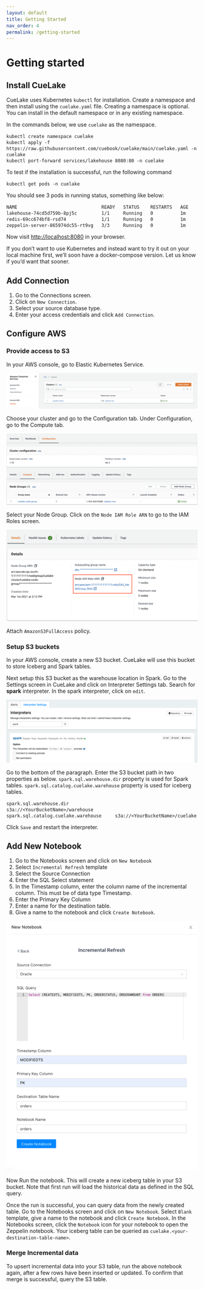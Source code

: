 ```yaml
---
layout: default
title: Getting Started
nav_order: 4
permalink: /getting-started
---
```


# Getting started
## Install CueLake
CueLake uses Kubernetes `kubectl` for installation. Create a namespace and then install using the `cuelake.yaml` file. Creating a namespace is optional. You can install in the default namespace or in any existing namespace.

In the commands below, we use `cuelake` as the namespace.

```
kubectl create namespace cuelake
kubectl apply -f https://raw.githubusercontent.com/cuebook/cuelake/main/cuelake.yaml -n cuelake
kubectl port-forward services/lakehouse 8080:80 -n cuelake
```

To test if the installation is successful, run the following command
```
kubectl get pods -n cuelake
```

You should see 3 pods in running status, something like below:
```
NAME                               READY   STATUS    RESTARTS   AGE
lakehouse-74cd5d759b-8pj5c         1/1     Running   0          1m
redis-69cc674bf8-rsd74             1/1     Running   0          1m
zeppelin-server-865974dc55-rt9vg   3/3     Running   0          1m
```

Now visit [http://localhost:8080](http://localhost:8080) in your browser.

If you don’t want to use Kubernetes and instead want to try it out on your local machine first, we’ll soon have a docker-compose version. Let us know if you’d want that sooner.

## Add Connection
1. Go to the Connections screen.
2. Click on `New Connection`.
3. Select your source database type.
4. Enter your access credentials and click `Add Connection`.

## Configure AWS
### Provide access to S3
In your AWS console, go to Elastic Kubernetes Service.

![EKS Clusters](images/EKS_Clusters_s.png)

Choose your cluster and go to the Configuration tab. Under Configuration, go to the Compute tab.

![Node Group](images/NodeGroup_s.png)

Select your Node Group. Click on the `Node IAM Role ARN` to go to the IAM Roles screen.

![Node IAM Role ARN](images/NodeIAMRoleARN_s.png)

Attach `AmazonS3FullAccess` policy.

### Setup S3 buckets
In your AWS console, create a new S3 bucket. CueLake will use this bucket to store Iceberg and Spark tables.

Next setup this S3 bucket as the warehouse location in Spark.
Go to the Settings screen in CueLake and click on Interpreter Settings tab. Search for **spark** interpreter. In the spark interpreter, click on `edit`.

![Node IAM Role ARN](images/Spark_Interpreter.png)

Go to the bottom of the paragraph. Enter the S3 bucket path in two properties as below.
`spark.sql.warehouse.dir` property is used for Spark tables. `spark.sql.catalog.cuelake.warehouse` property is used for iceberg tables.

```
spark.sql.warehouse.dir	                s3a://<YourBucketName>/warehouse
spark.sql.catalog.cuelake.warehouse	    s3a://<YourBucketName>/cuelake
```

Click `Save` and restart the interpreter.

## Add New Notebook
1. Go to the Notebooks screen and click on `New Notebook`
2. Select `Incremental Refresh` template
3. Select the Source Connection
4. Enter the SQL Select statement
5. In the Timestamp column, enter the column name of the incremental column. This must be of data type Timestamp. 
6. Enter the Primary Key Column 
7. Enter a name for the destination table.
8. Give a name to the notebook and click `Create Notebook`.

![Notebook Form](images/Notebook.png)


Now Run the notebook. This will create a new iceberg table in your S3 bucket. Note that first run will load the historical data as defined in the SQL query. 

Once the run is successful, you can query data from the newly created table. Go to the Notebooks screen and click on `New Notebook`. Select `Blank` template, give a name to the notebook and click `Create Notebook`. In the Notebooks screen, click the `Notebook` icon for your notebook to open the Zeppelin notebook. Your iceberg table can be queried as `cuelake.<your-destination-table-name>`.

### Merge Incremental data
To upsert incremental data into your S3 table, run the above notebook again, after a few rows have been inserted or updated.
To confirm that merge is successful, query the S3 table.
